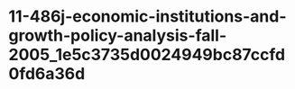# 11-486j-economic-institutions-and-growth-policy-analysis-fall-2005_1e5c3735d0024949bc87ccfd0fd6a36d